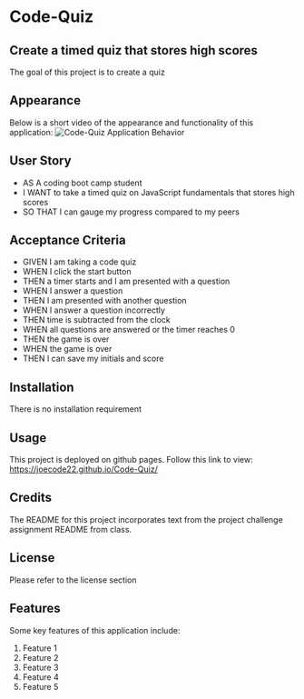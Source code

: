 # Code-Quiz

## Create a timed quiz that stores high scores

The goal of this project is to create a quiz

## Appearance

Below is a short video of the appearance and functionality of this application:
![Code-Quiz Application Behavior](https://github.com/Joecode22/Code-Quiz/blob/main/app.gif "Password Generator Application Behavior")

## User Story

- AS A coding boot camp student
- I WANT to take a timed quiz on JavaScript fundamentals that stores high scores
- SO THAT I can gauge my progress compared to my peers

## Acceptance Criteria

- GIVEN I am taking a code quiz
- WHEN I click the start button
- THEN a timer starts and I am presented with a question
- WHEN I answer a question
- THEN I am presented with another question
- WHEN I answer a question incorrectly
- THEN time is subtracted from the clock
- WHEN all questions are answered or the timer reaches 0
- THEN the game is over
- WHEN the game is over
- THEN I can save my initials and score

## Installation

There is no installation requirement

## Usage

This project is deployed on github pages.
Follow this link to view: <https://joecode22.github.io/Code-Quiz/>

## Credits

The README for this project incorporates text from the project challenge assignment README from class.

## License

Please refer to the license section

## Features

Some key features of this application include:

1. Feature 1
2. Feature 2
3. Feature 3
4. Feature 4
5. Feature 5
